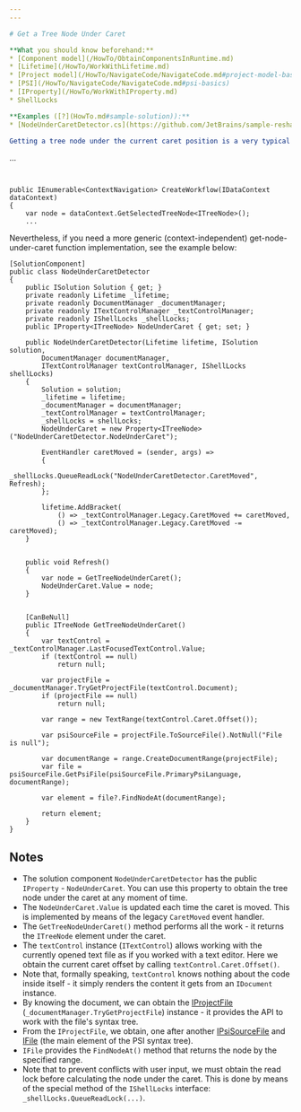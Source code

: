 ```yaml
---
---

# Get a Tree Node Under Caret

**What you should know beforehand:**
* [Component model](/HowTo/ObtainComponentsInRuntime.md)
* [Lifetime](/HowTo/WorkWithLifetime.md)
* [Project model](/HowTo/NavigateCode/NavigateCode.md#project-model-basics)
* [PSI](/HowTo/NavigateCode/NavigateCode.md#psi-basics)
* [IProperty](/HowTo/WorkWithIProperty.md)
* ShellLocks

**Examples ([?](HowTo.md#sample-solution)):**
* [NodeUnderCaretDetector.cs](https://github.com/JetBrains/sample-resharper-plugin/blob/master/SampleReSharperPlugin/src/PsiNavigation/NodeUnderCaretDetector.cs)

Getting a tree node under the current caret position is a very typical task when implementing a navigation or any other tree-node-dependent feature. Actually, there are many ways of obtaining the tree node depending on the context. For example, when implementing [context navigation](/HowTo/NavigateCode/NavigateCode.md), you can use the `GetSelectedTreeNode` method of the `IDataContext` object. E.g.:

``` 
...
```


public IEnumerable<ContextNavigation> CreateWorkflow(IDataContext dataContext)
{
    var node = dataContext.GetSelectedTreeNode<ITreeNode>();
    ...
```
Nevertheless, if you need a more generic (context-independent) get-node-under-caret function implementation, see the example below:
```
[SolutionComponent]
public class NodeUnderCaretDetector
{
    public ISolution Solution { get; }
    private readonly Lifetime _lifetime;
    private readonly DocumentManager _documentManager;
    private readonly ITextControlManager _textControlManager;
    private readonly IShellLocks _shellLocks;
    public IProperty<ITreeNode> NodeUnderCaret { get; set; }
 
    public NodeUnderCaretDetector(Lifetime lifetime, ISolution solution,
        DocumentManager documentManager,
        ITextControlManager textControlManager, IShellLocks shellLocks)
    {
        Solution = solution;
        _lifetime = lifetime;
        _documentManager = documentManager;
        _textControlManager = textControlManager;
        _shellLocks = shellLocks;
        NodeUnderCaret = new Property<ITreeNode>("NodeUnderCaretDetector.NodeUnderCaret");
 
        EventHandler caretMoved = (sender, args) =>
        {
            _shellLocks.QueueReadLock("NodeUnderCaretDetector.CaretMoved", Refresh);
        };
 
        lifetime.AddBracket(
            () => _textControlManager.Legacy.CaretMoved += caretMoved,
            () => _textControlManager.Legacy.CaretMoved -= caretMoved);
    }
 
 
    public void Refresh()
    {
        var node = GetTreeNodeUnderCaret();
        NodeUnderCaret.Value = node;
    }
 
 
    [CanBeNull]
    public ITreeNode GetTreeNodeUnderCaret()
    {
        var textControl = _textControlManager.LastFocusedTextControl.Value;
        if (textControl == null)
            return null;
 
        var projectFile = _documentManager.TryGetProjectFile(textControl.Document);
        if (projectFile == null)
            return null;
 
        var range = new TextRange(textControl.Caret.Offset());
 
        var psiSourceFile = projectFile.ToSourceFile().NotNull("File is null");
 
        var documentRange = range.CreateDocumentRange(projectFile);
        var file = psiSourceFile.GetPsiFile(psiSourceFile.PrimaryPsiLanguage, documentRange);
 
        var element = file?.FindNodeAt(documentRange);
 
        return element;
    }
}
```

## Notes
* The solution component `NodeUnderCaretDetector` has the public `IProperty` - `NodeUnderCaret`. You can use this property to obtain the tree node under the caret at any moment of time.
* The `NodeUnderCaret.Value` is updated each time the caret is moved. This is implemented by means of the legacy `CaretMoved` event handler.
* The `GetTreeNodeUnderCaret()` method performs all the work - it returns the `ITreeNode` element under the caret.
* The `textControl` instance (`ITextControl`) allows working with the currently opened text file as if you worked with a text editor. Here we obtain the current caret offset by calling `textControl.Caret.Offset()`.
* Note that, formally speaking, `textControl` knows nothing about the code inside itself - it simply renders the content it gets from an `IDocument` instance. 
* By knowing the document, we can obtain the [IProjectFile](NavigateCode.md#project-model-basics) (`_documentManager.TryGetProjectFile`) instance - it provides the API to work with the file's syntax tree.
* From the `IProjectFile`, we obtain, one after another [IPsiSourceFile](NavigateCode.md#project-model-basics) and [IFile](NavigateCode.md#psi-basics) (the main element of the PSI syntax tree).
* `IFile` provides the `FindNodeAt()` method that returns the node by the specified range.
* Note that to prevent conflicts with user input, we must obtain the read lock before calculating the node under the caret. This is done by means of the special method of the `IShellLocks` interface: `_shellLocks.QueueReadLock(...)`.
